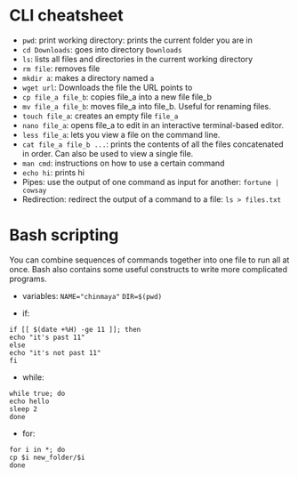 # CLI cheatsheet

* `pwd`: print working directory: prints the current folder you are in
* `cd Downloads`: goes into directory `Downloads`
* `ls`: lists all files and directories in the current working directory
* `rm file`: removes file
* `mkdir a`: makes a directory named `a`
* `wget url`: Downloads the file the URL points to
* `cp file_a file_b`: copies file\_a into a new file file\_b
* `mv file_a file_b`: moves file\_a into file\_b. Useful for renaming files.
* `touch file_a`: creates an empty file `file_a`
* `nano file_a`: opens file\_a to edit in an interactive terminal-based editor.
* `less file_a`: lets you view a file on the command line.
* `cat file_a file_b ...`: prints the contents of all the files concatenated in order. Can also be used to view a single file.
* `man cmd`: instructions on how to use a certain command
* `echo hi`: prints hi
* Pipes: use the output of one command as input for another: `fortune | cowsay`
* Redirection: redirect the output of a command to a file: `ls > files.txt`

# Bash scripting
You can combine sequences of commands together into one file to run all at once. Bash also contains some useful constructs to write more complicated programs.

* variables: `NAME="chinmaya"` `DIR=$(pwd)`

* if:
```
if [[ $(date +%H) -ge 11 ]]; then
echo "it's past 11"
else
echo "it's not past 11"
fi
```

* while:
```
while true; do
echo hello
sleep 2
done
```

* for:
```
for i in *; do
cp $i new_folder/$i
done
```

